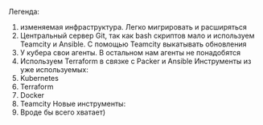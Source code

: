 Легенда:
1. изменяемая инфраструктура. Легко мигрировать и расширяться
2. Центральный сервер Git, так как bash скриптов мало и используем Teamcity и Ansible. С помощью Teamcity выкатывать обновления
3. У кубера свои агенты. В остальном нам агенты не понадобятся
4. Используем Terraform в связке с Packer и Ansible
Инструменты из уже используемых:
1. Kubernetes 
2. Terraform
3. Docker
4. Teamcity
Новые инструменты:
1. Вроде бы всего хватает)








